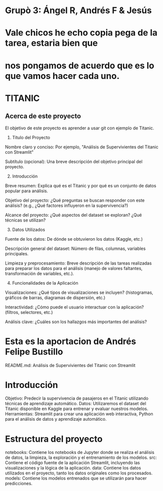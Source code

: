 # Grupò 3: Ángel R, Andrés F & Jesús

# Vale chicos he echo copia pega de la tarea, estaria bien que 
# nos pongamos de acuerdo que es lo que vamos hacer cada uno.


# TITANIC

## Acerca de este proyecto

El objetivo de este proyecto es aprender a usar git con ejemplo de Titanic.


1. Título del Proyecto

Nombre claro y conciso: Por ejemplo, "Análisis de Supervivientes del Titanic con Streamlit"

Subtítulo (opcional): Una breve descripción del objetivo principal del proyecto.

2. Introducción

Breve resumen: Explica qué es el Titanic y por qué es un conjunto de datos popular para análisis.

Objetivo del proyecto: ¿Qué preguntas se buscan responder con este análisis? (e.g., ¿Qué factores influyeron en la supervivencia?)

Alcance del proyecto: ¿Qué aspectos del dataset se exploran? ¿Qué técnicas se utilizan?

3. Datos Utilizados

Fuente de los datos: De dónde se obtuvieron los datos (Kaggle, etc.)

Descripción general del dataset: Número de filas, columnas, variables principales.

Limpieza y preprocesamiento: Breve descripción de las tareas realizadas para preparar los datos para el análisis (manejo de valores faltantes, transformación de variables, etc.).

4. Funcionalidades de la Aplicación

Visualizaciones: ¿Qué tipos de visualizaciones se incluyen? (histogramas, gráficos de barras, diagramas de dispersión, etc.)

Interactividad: ¿Cómo puede el usuario interactuar con la aplicación? (filtros, selectores, etc.)

Análisis clave: ¿Cuáles son los hallazgos más importantes del análisis?


# Esta es la aportacion de Andrés Felipe Bustillo


README.md: Análisis de Supervivientes del Titanic con Streamlit

 # Introducción
Objetivo: Predecir la supervivencia de pasajeros en el Titanic utilizando técnicas de aprendizaje automático.
Datos: Utilizaremos el dataset del Titanic disponible en Kaggle para entrenar y evaluar nuestros modelos.
Herramientas: Streamlit para crear una aplicación web interactiva, Python para el análisis de datos y aprendizaje automático.
# Estructura del proyecto
notebooks: Contiene los notebooks de Jupyter donde se realiza el análisis de datos, la limpieza, la exploración y el entrenamiento de los modelos.
src: Contiene el código fuente de la aplicación Streamlit, incluyendo las visualizaciones y la lógica de la aplicación.
data: Contiene los datos utilizados en el proyecto, tanto los datos originales como los procesados.
models: Contiene los modelos entrenados que se utilizarán para hacer predicciones.

